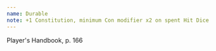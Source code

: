 ```yaml
---
name: Durable
note: +1 Constitution, minimum Con modifier x2 on spent Hit Dice
---
```

Player's Handbook, p. 166